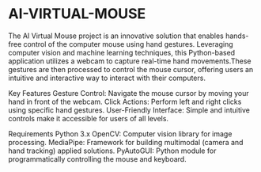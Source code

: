 # AI-VIRTUAL-MOUSE
 The AI Virtual Mouse project is an innovative solution that enables hands-free control of the computer mouse using hand gestures. Leveraging computer vision and machine learning techniques, this Python-based application utilizes a webcam to capture real-time hand movements.These gestures are then processed to control the mouse cursor, offering users an intuitive and interactive way to interact with their computers.

Key Features
Gesture Control: Navigate the mouse cursor by moving your hand in front of the webcam.
Click Actions: Perform left and right clicks using specific hand gestures.
User-Friendly Interface: Simple and intuitive controls make it accessible for users of all levels.

Requirements
Python 3.x
OpenCV: Computer vision library for image processing.
MediaPipe: Framework for building multimodal (camera and hand tracking) applied solutions.
PyAutoGUI: Python module for programmatically controlling the mouse and keyboard.
